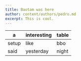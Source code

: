 ```yaml
---
title: Baotam was here
author: content/authors/pedro.md
excerpt: This is cool.
---
```

| a | interesting | table |
| --- | --- | --- |
| setup | like | bbo |
| said | yesterday | night |
